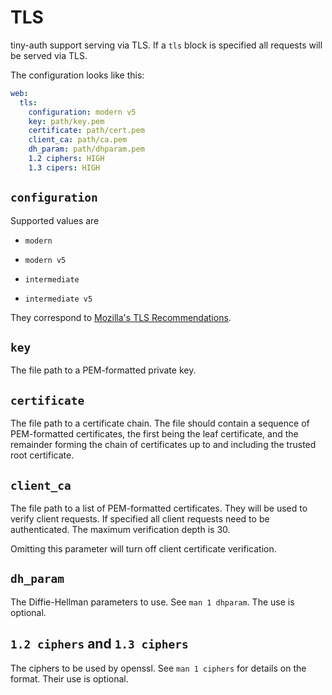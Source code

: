 # TLS

tiny-auth support serving via TLS. If a `tls` block is specified all
requests will be served via TLS.

The configuration looks like this:

```yml
web:
  tls:
    configuration: modern v5
    key: path/key.pem
    certificate: path/cert.pem
    client_ca: path/ca.pem
    dh_param: path/dhparam.pem
    1.2 ciphers: HIGH
    1.3 cipers: HIGH
```

## `configuration`

Supported values are

* `modern`

* `modern v5`

* `intermediate`

* `intermediate v5`

They correspond to [Mozilla's TLS Recommendations](https://wiki.mozilla.org/Security/Server_Side_TLS).

## `key`

The file path to a PEM-formatted private key.

## `certificate`

The file path to a certificate chain. The file should contain a sequence
of PEM-formatted certificates, the first being the leaf certificate, and
the remainder forming the chain of certificates up to and including the
trusted root certificate.

## `client_ca`

The file path to a list of PEM-formatted certificates. They will be used
to verify client requests. If specified all client requests need to be
authenticated. The maximum verification depth is 30.

Omitting this parameter will turn off client certificate verification.

## `dh_param`

The Diffie-Hellman parameters to use. See `man 1 dhparam`. The use is
optional.

## `1.2 ciphers` and `1.3 ciphers`

The ciphers to be used by openssl. See `man 1 ciphers` for details on
the format. Their use is optional.
